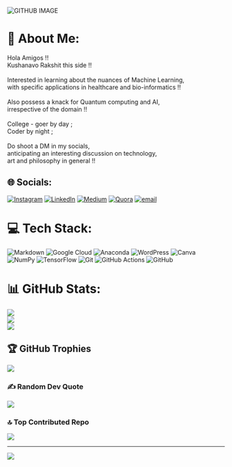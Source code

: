 ![GITHUB IMAGE](https://github.com/user-attachments/assets/50682ef9-1855-4592-9215-d9bea50939cd)

# 💫 About Me:
Hola Amigos !!<br>Kushanavo Rakshit this side !!<br><br>Interested in learning about the nuances of Machine Learning,<br>with specific applications in healthcare and bio-informatics !!<br><br>Also possess a knack for Quantum computing and AI,<br>irrespective of the domain !!<br><br>College - goer by day ;<br>Coder by night ;<br><br>Do shoot a DM in my socials,<br>anticipating an interesting discussion on technology,<br>art and philosophy in general !!


## 🌐 Socials:
[![Instagram](https://img.shields.io/badge/Instagram-%23E4405F.svg?logo=Instagram&logoColor=white)](https://www.instagram.com/_.kushanavo._/) [![LinkedIn](https://img.shields.io/badge/LinkedIn-%230077B5.svg?logo=linkedin&logoColor=white)](https://www.linkedin.com/in/kushanavo-rakshit/) [![Medium](https://img.shields.io/badge/Medium-12100E?logo=medium&logoColor=white)](https://medium.com/@bumba201921) [![Quora](https://img.shields.io/badge/Quora-%23B92B27.svg?logo=Quora&logoColor=white)](https://www.quora.com/profile/Kushanavo-Rakshit) [![email](https://img.shields.io/badge/Email-D14836?logo=gmail&logoColor=white)](mailto:bumba201921@gmail.com) 

# 💻 Tech Stack:
![Markdown](https://img.shields.io/badge/markdown-%23000000.svg?style=flat&logo=markdown&logoColor=white) ![Google Cloud](https://img.shields.io/badge/GoogleCloud-%234285F4.svg?style=flat&logo=google-cloud&logoColor=white) ![Anaconda](https://img.shields.io/badge/Anaconda-%2344A833.svg?style=flat&logo=anaconda&logoColor=white) ![WordPress](https://img.shields.io/badge/WordPress-%23117AC9.svg?style=flat&logo=WordPress&logoColor=white) ![Canva](https://img.shields.io/badge/Canva-%2300C4CC.svg?style=flat&logo=Canva&logoColor=white) ![NumPy](https://img.shields.io/badge/numpy-%23013243.svg?style=flat&logo=numpy&logoColor=white) ![TensorFlow](https://img.shields.io/badge/TensorFlow-%23FF6F00.svg?style=flat&logo=TensorFlow&logoColor=white) ![Git](https://img.shields.io/badge/git-%23F05033.svg?style=flat&logo=git&logoColor=white) ![GitHub Actions](https://img.shields.io/badge/github%20actions-%232671E5.svg?style=flat&logo=githubactions&logoColor=white) ![GitHub](https://img.shields.io/badge/github-%23121011.svg?style=flat&logo=github&logoColor=white)
# 📊 GitHub Stats:
![](https://github-readme-stats.vercel.app/api?username=KushanavoRakshit&theme=radical&hide_border=false&include_all_commits=false&count_private=false)<br/>
![](https://nirzak-streak-stats.vercel.app/?user=KushanavoRakshit&theme=radical&hide_border=false)<br/>
![](https://github-readme-stats.vercel.app/api/top-langs/?username=KushanavoRakshit&theme=radical&hide_border=false&include_all_commits=false&count_private=false&layout=compact)

## 🏆 GitHub Trophies
![](https://github-profile-trophy.vercel.app/?username=KushanavoRakshit&theme=radical&no-frame=false&no-bg=true&margin-w=4)

### ✍️ Random Dev Quote
![](https://quotes-github-readme.vercel.app/api?type=horizontal&theme=radical)

### 🔝 Top Contributed Repo
![](https://github-contributor-stats.vercel.app/api?username=KushanavoRakshit&limit=5&theme=radical&combine_all_yearly_contributions=true)

---
[![](https://visitcount.itsvg.in/api?id=KushanavoRakshit&icon=0&color=0)](https://visitcount.itsvg.in)

<!-- Proudly created with GPRM ( https://gprm.itsvg.in ) -->
